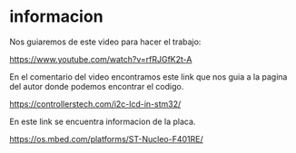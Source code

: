 # informacion
Nos guiaremos de este video para hacer el trabajo:

https://www.youtube.com/watch?v=rfRJGfK2t-A

En el comentario del video encontramos este link que nos guia a la pagina del autor donde podemos encontrar el codigo.

https://controllerstech.com/i2c-lcd-in-stm32/

En este link se encuentra informacion de la placa.

https://os.mbed.com/platforms/ST-Nucleo-F401RE/
